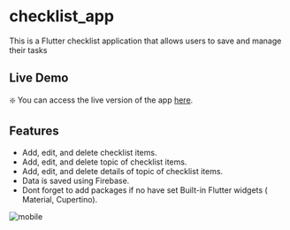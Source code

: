 # checklist_app
This is a Flutter checklist application that allows users to save and manage their tasks

## Live Demo

❇️ You can access the live version of the app [here](http://localhost:51794/).

## Features

- Add, edit, and delete checklist items.
- Add, edit, and delete topic of checklist items.
- Add, edit, and delete details of topic of checklist items.
- Data is saved using Firebase.
- Dont forget to add packages if no have set Built-in Flutter widgets ( Material, Cupertino).

![mobile](https://github.com/user-attachments/assets/4110aadd-ab1b-4b35-915b-94928a4d2764)
